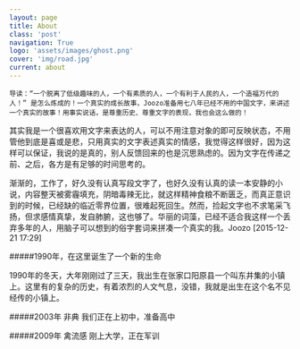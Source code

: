 ```yaml
---
layout: page
title: About
class: 'post'
navigation: True
logo: 'assets/images/ghost.png'
cover: 'img/road.jpg'
current: about
---
```

```
导读：“一个脱离了低级趣味的人，一个有素质的人，一个有利于人民的人，一个造福万代的人！” 是怎么炼成的！一个真实的成长故事，Joozo准备用七八年已经不用的中国文字，来讲述一个真实的故事！用事实说话，是尊重历史、尊重文字的表现，我也会这么做的！
```
其实我是一个很喜欢用文字来表达的人，可以不用注意对象的即可反映状态，不用管他到底是喜或是悲，只用真实的文字表述真实的情感，我觉得这样很好，因为这样可以保证，我说的是真的，别人反馈回来的也是沉思熟虑的。因为文字在传递之前、之后，各方是有足够的时间思考的。

渐渐的，工作了，好久没有认真写段文字了，也好久没有认真的读一本安静的小说，内容整天被雾霾填充，阴暗毒辣无比，就这样精神食粮不断匮乏，而真正意识到的时候，已经缺的临近零界位置，很难起死回生。然而，捡起文字也不求笔采飞扬，但求感情真挚，发自肺腑，这也够了。华丽的词藻，已经不适合我这样一个丢弃多年的人，用脑子可以想到的俗字套词来拼凑一个真实的我。Joozo [2015-12-21 17:29]

#####1990年，在这里诞生了一个新的生命

1990年的冬天，大年刚刚过了三天，我出生在张家口阳原县一个叫东井集的小镇上。这里有的复杂的历史，有着浓烈的人文气息，没错，我就是出生在这个名不见经传的小镇上。

#####2003年 非典
我们正在上初中，准备高中

#####2009年 禽流感
刚上大学，正在军训
